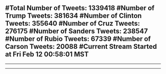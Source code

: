 #Total Number of Tweets: 1339418 
#Number of Trump Tweets: 381634
#Number of Clinton Tweets: 355640
#Number of Cruz Tweets: 276175
#Number of Sanders Tweets: 238547
#Number of Rubio Tweets: 67339
#Number of Carson Tweets: 20088
#Current Stream Started at Fri Feb 12 00:58:01 MST
---
---
---
